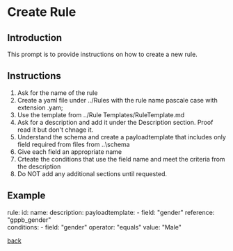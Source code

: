 # Create Rule

## Introduction
This prompt is to provide instructions on how to create a new rule.

## Instructions
1. Ask for the name of the rule
2. Create a yaml file under ../Rules with the rule name pascale case with extension .yam;
3. Use the template from ../Rule Templates/RuleTemplate.md
4. Ask for a description and add it under the Description section. Proof read it but don't chnage it.
5. Understand the schema and create a payloadtemplate that includes only field required from files from ..\schema
6. Give each field an appropriate name
7. Crteate the conditions that use the field name and meet the criteria from the description
8. Do NOT add any additional sections until requested.

## Example
rule:
  id: 
  name: <RuleName>
  description: <RuleDescription>
  payloadtemplate:
    - field: "gender"
      reference: "gppb_gender"    
  conditions:
    - field: "gender"
      operator: "equals"
      value: "Male"

[back](../Prompt.prompt.md)